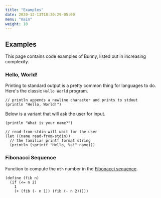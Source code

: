 ```yaml
---
title: "Examples"
date: 2020-12-13T18:30:29-05:00
menu: "main"
weight: 10
---
```


## Examples

This page contains code examples of Bunny, listed out in increasing complexity.

### Hello, World!

Printing to standard output is a pretty common thing for languages to do. Here's the classic `Hello World` program.

```
// println appends a newline character and prints to stdout
(println "Hello, World!")
```

Below is a variant that will ask the user for input.

```
(println "What is your name?")

// read-from-stdin will wait for the user
(let ((name read-from-stdin))
  // the familiar printf format string
  (println (sprintf "Hello, %s!" name)))
```

### Fibonacci Sequence

Function to compute the `nth` number in the [Fibonacci sequence](https://en.wikipedia.org/wiki/Fibonacci_number).

```
(define (fib n)
  (if (<= n 2)
    1
    (+ (fib (- n 1)) (fib (- n 2)))))
```
